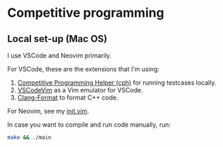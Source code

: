 # Competitive programming

## Local set-up (Mac OS)

I use VSCode and Neovim primarily.

For VSCode, these are the extensions that I'm using:

1. [Competitive Programming Helper (cph)](https://marketplace.visualstudio.com/items?itemName=DivyanshuAgrawal.competitive-programming-helper) for running testcases locally.
2. [VSCodeVim](https://marketplace.visualstudio.com/items?itemName=vscodevim.vim) as a Vim emulator for VSCode.
3. [Clang-Format](https://marketplace.visualstudio.com/items?itemName=xaver.clang-format) to format C++ code.

For Neovim, see my [init.vim](dot_files/init.vim).

In case you want to compile and run code manually, run:

```bash
make && ./main
```

